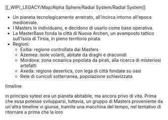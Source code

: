 [[_WIP/_LEGACY/Map/Alpha Sphere/Radial System/Radial System]]
 
 - Un pianeta tecnologicamente arretrato, all'incirca intorno all'epoca medioevale.
 - I Masters lo individuano, e decidono di usarlo come base operativa.
 - La MasterBase fonda la città di Nuova Archen, un avamposto tattico sull'Isola di Tirsia, in pieno territorio pirata.
 - Regioni:
	 - Exitia: regione controllata dai Masters
	 - Azemea: isole volanti, abitate da draghi e draconidi
	 - Mordova: zona oceanica popolata da pirati, alla ricerca di misteriosi artefatti
	 - Axeda: regione desertica, con lega di città fondate su oasi
	 - Rete di cunicoli sotterranea, popolazione schiavizzata

timeline

in principio syteel era un pianeta abitabile, ma ancora privo di vita. Prima che essa potesse svilupparsi, tuttavia, un gruppo di Masters proveniente da un'altra timeline vi giunse, tramite una macchina del tempo, nel tentativo di ritornare a prima che la loro 